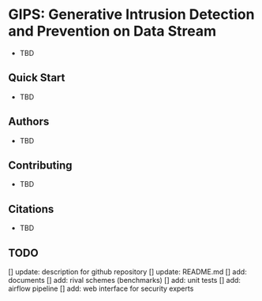 # GIPS: Generative Intrusion Detection and Prevention on Data Stream
- TBD

## Quick Start
- TBD

## Authors
- TBD

## Contributing
- TBD

## Citations
- TBD

## TODO
[] update: description for github repository 
[] update: README.md
[] add: documents
[] add: rival schemes (benchmarks)
[] add: unit tests
[] add: airflow pipeline
[] add: web interface for security experts
